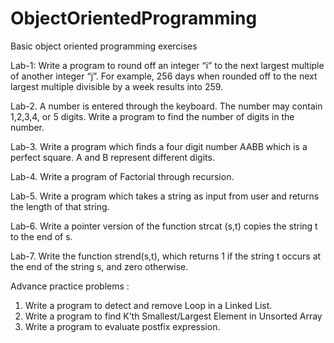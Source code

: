 # ObjectOrientedProgramming
Basic object oriented programming exercises


Lab-1:	Write a program to round off an integer “i” to the next largest multiple of another integer “j”. For example, 256 days when rounded off to the next largest multiple divisible by a week results into 259.

Lab-2.	A number is entered through the keyboard. The number may contain 1,2,3,4, or 5 digits. Write a program to find the number of digits in the number.

Lab-3.	Write a program which finds a four digit number AABB which is a perfect square. A and B represent different digits.

Lab-4.	Write a program of Factorial through recursion.

Lab-5.	Write a program which takes a string as input from user and returns the length of that string.

Lab-6.	 Write a pointer version of the function strcat (s,t) copies the string t to the end of s.

Lab-7.	Write the function strend(s,t), which returns 1 if the string t occurs at the end of the string s, and zero otherwise.

Advance practice problems :
1.	Write a program to detect and remove Loop in a Linked List.
2.	Write a program to find K’th Smallest/Largest Element in Unsorted Array 
3.	Write a program to evaluate postfix expression.
